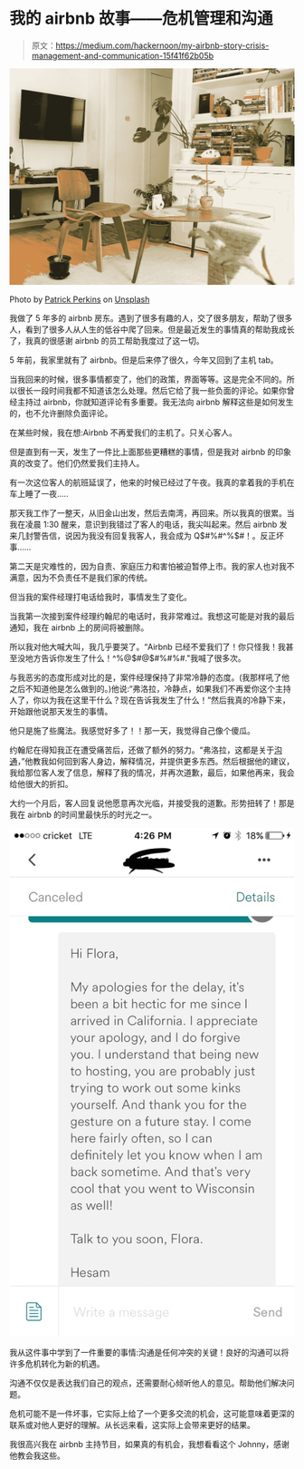 # 我的 airbnb 故事——危机管理和沟通

> 原文：<https://medium.com/hackernoon/my-airbnb-story-crisis-management-and-communication-15f41f62b05b>

![](img/8bff0b11ec11a1e531621c0c4e49f728.png)

Photo by [Patrick Perkins](https://unsplash.com/photos/iRiVzALa4pI?utm_source=unsplash&utm_medium=referral&utm_content=creditCopyText) on [Unsplash](https://unsplash.com/?utm_source=unsplash&utm_medium=referral&utm_content=creditCopyText)

我做了 5 年多的 airbnb 房东。遇到了很多有趣的人，交了很多朋友，帮助了很多人，看到了很多人从人生的低谷中爬了回来。但是最近发生的事情真的帮助我成长了，我真的很感谢 airbnb 的员工帮助我度过了这一切。

5 年前，我家里就有了 airbnb。但是后来停了很久，今年又回到了主机 tab。

当我回来的时候，很多事情都变了，他们的政策，界面等等。这是完全不同的。所以很长一段时间我都不知道该怎么处理。然后它给了我一些负面的评论。如果你曾经主持过 airbnb，你就知道评论有多重要。我无法向 airbnb 解释这些是如何发生的，也不允许删除负面评论。

在某些时候，我在想:Airbnb 不再爱我们的主机了。只关心客人。

但是直到有一天，发生了一件比上面那些更糟糕的事情，但是我对 airbnb 的印象真的改变了。他们仍然爱我们主持人。

有一次这位客人的航班延误了，他来的时候已经过了午夜。我真的拿着我的手机在车上睡了一夜…..

那天我工作了一整天，从旧金山出发，然后去南湾，再回来。所以我真的很累。当我在凌晨 1:30 醒来，意识到我错过了客人的电话，我尖叫起来。然后 airbnb 发来几封警告信，说因为我没有回复我客人，我会成为 Q$#%#^%$#！。反正坏事……

第二天是灾难性的，因为自责、家庭压力和害怕被迫暂停上市。我的家人也对我不满意，因为不负责任不是我们家的传统。

但当我的案件经理打电话给我时，事情发生了变化。

当我第一次接到案件经理约翰尼的电话时，我非常难过。我想这可能是对我的最后通知，我在 airbnb 上的房间将被删除。

所以我对他大喊大叫，我几乎要哭了。“Airbnb 已经不爱我们了！你只怪我！我甚至没地方告诉你发生了什么！$%$^%@$#@$#%#%#."我喊了很多次。

与我恶劣的态度形成对比的是，案件经理保持了非常冷静的态度。(我那样吼了他之后不知道他是怎么做到的。)他说:“弗洛拉，冷静点，如果我们不再爱你这个主持人了，你以为我在这里干什么？现在告诉我发生了什么！”然后我真的冷静下来，开始跟他说那天发生的事情。

他只是施了些魔法。我感觉好多了！！那一天，我觉得自己像个傻瓜。

约翰尼在得知我正在遭受痛苦后，还做了额外的努力。“弗洛拉，这都是关于[沟通](https://hackernoon.com/tagged/communication)，”他教我如何回到客人身边，解释情况，并提供更多东西。然后根据他的建议，我给那位客人发了信息，解释了我的情况，并再次道歉，最后，如果他再来，我会给他很大的折扣。

大约一个月后，客人回复说他愿意再次光临，并接受我的道歉。形势扭转了！那是我在 airbnb 的时间里最快乐的时光之一。

![](img/d17de85cb23add592763a8de267cff2e.png)

我从这件事中学到了一件重要的事情:沟通是任何冲突的关键！良好的沟通可以将许多危机转化为新的机遇。

沟通不仅仅是表达我们自己的观点，还需要耐心倾听他人的意见。帮助他们解决问题。

危机可能不是一件坏事，它实际上给了一个更多交流的机会，这可能意味着更深的联系或对他人更好的理解。从长远来看，这实际上会带来更好的结果。

我很高兴我在 airbnb 主持节目，如果真的有机会，我想看看这个 Johnny，感谢他教会我这些。